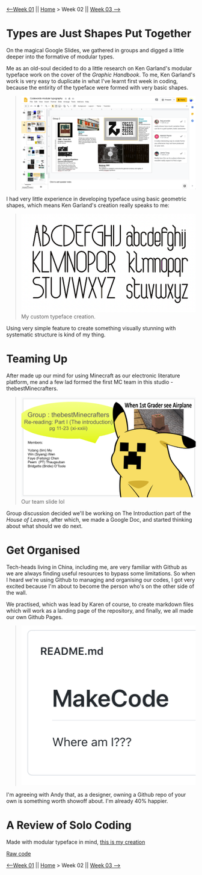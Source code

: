 [⟵Week 01](https://yutangmoo.github.io/MakeCode/Week_01) || [Home](https://yutangmoo.github.io/MakeCode/) > Week 02 ||  [Week 03 ⟶](https://yutangmoo.github.io/MakeCode/Week_03)



# Types are Just Shapes Put Together

On the magical Google Slides, we gathered in groups and digged a little deeper into the formative of modular types. 

Me as an old-soul decided to do a little research on Ken Garland's modular typeface work on the cover of the *Graphic Handbook*. To me, Ken Garland's work is very easy to duplicate in what I've learnt first week in coding, because the entirity of the typeface were formed with very basic shapes.

> ![Week2_Slides_Yutang](https://github.com/YutangMoo/MakeCode/blob/master/Week_02/Images/Week2_Slides_Yutang.png?raw=true)

I had very little experience in developing typeface using basic geometric shapes, which means Ken Garland's creation really speaks to me:

> ![Week2_Custon_Type_Yutang](https://github.com/YutangMoo/MakeCode/blob/master/Week_02/Images/Week2_Custon_Type_Yutang.png?raw=true)
> My custom typeface creation.

Using very simple feature to create something visually stunning with systematic structure is kind of my thing.



# Teaming Up

After made up our mind for using Minecraft as our electronic literature platform, me and a few lad formed the first MC team in this studio - thebestMinecrafters.

> ![Week2_TeamSlides_Yutang](https://github.com/YutangMoo/MakeCode/blob/master/Week_02/Images/Week2_TeamSlides_Yutang.png?raw=true)
> Our team slide lol

Group discussion decided we'll be working on The Introduction part of the *House of Leaves*, after which, we made a Google Doc, and started thinking about what should we do next.



# Get Organised

Tech-heads living in China, including me, are very familiar with Github as we are always finding useful resources to bypass some limitations. So when I heard we're using Github to managing and organising our codes, I got very excited because I'm about to become the person who's on the other side of the wall.

We practised, which was lead by Karen of course, to create markdown files which will work as a landing page of the repository, and finally, we all made our own Github Pages.

> ![Week2_Github_Yutang](https://github.com/YutangMoo/MakeCode/blob/master/Week_02/Images/Week2_Github_Yutang.png?raw=true)

I'm agreeing with Andy that, as a designer, owning a Github repo of your own is something worth showoff about. I'm already 40% happier. 



# A Review of Solo Coding

Made with modular typeface in mind, [this is my creation](https://yutangmoo.github.io/MakeCode/Week_02/Alphabet_Letter_M/index.html)

[Raw code](https://github.com/YutangMoo/MakeCode/blob/master/Week_02/Alphabet_Letter_M/Alphabet_Letter_M.js)



[⟵Week 01](https://yutangmoo.github.io/MakeCode/Week_01) || [Home](https://yutangmoo.github.io/MakeCode/) > Week 02 ||  [Week 03 ⟶](https://yutangmoo.github.io/MakeCode/Week_03)